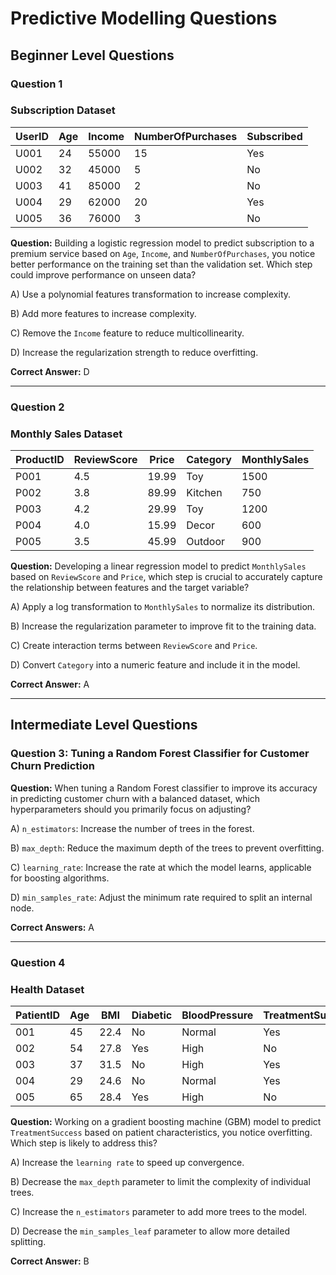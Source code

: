 # Predictive Modelling Questions 

## Beginner Level Questions

### Question 1

### Subscription Dataset

| UserID | Age | Income | NumberOfPurchases | Subscribed |
|--------|-----|--------|-------------------|------------|
| U001   | 24  | 55000  | 15                | Yes        |
| U002   | 32  | 45000  | 5                 | No         |
| U003   | 41  | 85000  | 2                 | No         |
| U004   | 29  | 62000  | 20                | Yes        |
| U005   | 36  | 76000  | 3                 | No         |

**Question:** Building a logistic regression model to predict subscription to a premium service based on `Age`, `Income`, and `NumberOfPurchases`, you notice better performance on the training set than the validation set. Which step could improve performance on unseen data?

A) Use a polynomial features transformation to increase complexity.

B) Add more features to increase complexity.

C) Remove the `Income` feature to reduce multicollinearity.

D) Increase the regularization strength to reduce overfitting.

**Correct Answer:** D

---

### Question 2

### Monthly Sales Dataset

| ProductID | ReviewScore | Price | Category | MonthlySales |
|-----------|-------------|-------|----------|--------------|
| P001      | 4.5         | 19.99 | Toy      | 1500         |
| P002      | 3.8         | 89.99 | Kitchen  | 750          |
| P003      | 4.2         | 29.99 | Toy      | 1200         |
| P004      | 4.0         | 15.99 | Decor    | 600          |
| P005      | 3.5         | 45.99 | Outdoor  | 900          |

**Question:** Developing a linear regression model to predict `MonthlySales` based on `ReviewScore` and `Price`, which step is crucial to accurately capture the relationship between features and the target variable?

A) Apply a log transformation to `MonthlySales` to normalize its distribution.

B) Increase the regularization parameter to improve fit to the training data.

C) Create interaction terms between `ReviewScore` and `Price`.

D) Convert `Category` into a numeric feature and include it in the model.

**Correct Answer:** A

---

## Intermediate Level Questions

### Question 3: Tuning a Random Forest Classifier for Customer Churn Prediction

**Question:** When tuning a Random Forest classifier to improve its accuracy in predicting customer churn with a balanced dataset, which hyperparameters should you primarily focus on adjusting?

A) `n_estimators`: Increase the number of trees in the forest.

B) `max_depth`: Reduce the maximum depth of the trees to prevent overfitting.

C) `learning_rate`: Increase the rate at which the model learns, applicable for boosting algorithms.

D) `min_samples_rate`: Adjust the minimum rate required to split an internal node.

**Correct Answers:** A

---

### Question 4

### Health Dataset

| PatientID | Age | BMI  | Diabetic | BloodPressure | TreatmentSuccess |
|-----------|-----|------|----------|---------------|------------------|
| 001       | 45  | 22.4 | No       | Normal        | Yes              |
| 002       | 54  | 27.8 | Yes      | High          | No               |
| 003       | 37  | 31.5 | No       | High          | Yes              |
| 004       | 29  | 24.6 | No       | Normal        | Yes              |
| 005       | 65  | 28.4 | Yes      | High          | No               |

**Question:** Working on a gradient boosting machine (GBM) model to predict `TreatmentSuccess` based on patient characteristics, you notice overfitting. Which step is likely to address this?

A) Increase the `learning rate` to speed up convergence.

B) Decrease the `max_depth` parameter to limit the complexity of individual trees.

C) Increase the `n_estimators` parameter to add more trees to the model.

D) Decrease the `min_samples_leaf` parameter to allow more detailed splitting.

**Correct Answer:** B

